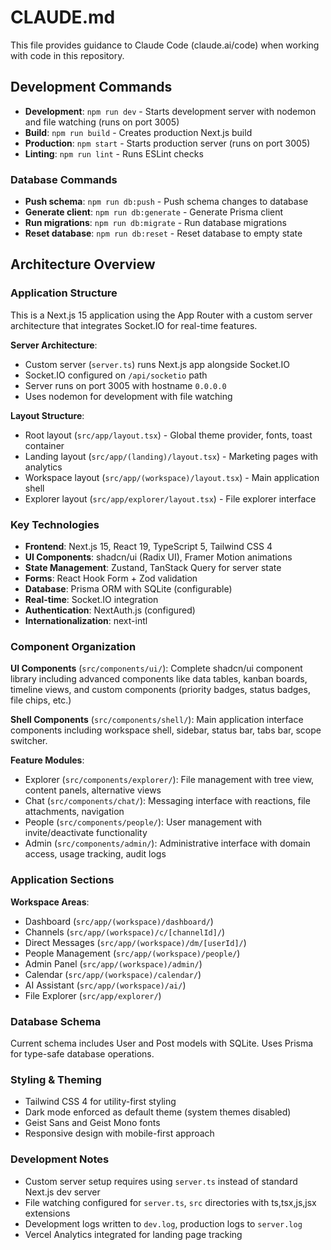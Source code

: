 # CLAUDE.md

This file provides guidance to Claude Code (claude.ai/code) when working with code in this repository.

## Development Commands

- **Development**: `npm run dev` - Starts development server with nodemon and file watching (runs on port 3005)
- **Build**: `npm run build` - Creates production Next.js build
- **Production**: `npm start` - Starts production server (runs on port 3005)
- **Linting**: `npm run lint` - Runs ESLint checks

### Database Commands
- **Push schema**: `npm run db:push` - Push schema changes to database
- **Generate client**: `npm run db:generate` - Generate Prisma client
- **Run migrations**: `npm run db:migrate` - Run database migrations
- **Reset database**: `npm run db:reset` - Reset database to empty state

## Architecture Overview

### Application Structure
This is a Next.js 15 application using the App Router with a custom server architecture that integrates Socket.IO for real-time features.

**Server Architecture**:
- Custom server (`server.ts`) runs Next.js app alongside Socket.IO
- Socket.IO configured on `/api/socketio` path
- Server runs on port 3005 with hostname `0.0.0.0`
- Uses nodemon for development with file watching

**Layout Structure**:
- Root layout (`src/app/layout.tsx`) - Global theme provider, fonts, toast container
- Landing layout (`src/app/(landing)/layout.tsx`) - Marketing pages with analytics
- Workspace layout (`src/app/(workspace)/layout.tsx`) - Main application shell
- Explorer layout (`src/app/explorer/layout.tsx`) - File explorer interface

### Key Technologies
- **Frontend**: Next.js 15, React 19, TypeScript 5, Tailwind CSS 4
- **UI Components**: shadcn/ui (Radix UI), Framer Motion animations
- **State Management**: Zustand, TanStack Query for server state
- **Forms**: React Hook Form + Zod validation
- **Database**: Prisma ORM with SQLite (configurable)
- **Real-time**: Socket.IO integration
- **Authentication**: NextAuth.js (configured)
- **Internationalization**: next-intl

### Component Organization

**UI Components** (`src/components/ui/`): Complete shadcn/ui component library including advanced components like data tables, kanban boards, timeline views, and custom components (priority badges, status badges, file chips, etc.)

**Shell Components** (`src/components/shell/`): Main application interface components including workspace shell, sidebar, status bar, tabs bar, scope switcher.

**Feature Modules**:
- Explorer (`src/components/explorer/`): File management with tree view, content panels, alternative views
- Chat (`src/components/chat/`): Messaging interface with reactions, file attachments, navigation
- People (`src/components/people/`): User management with invite/deactivate functionality
- Admin (`src/components/admin/`): Administrative interface with domain access, usage tracking, audit logs

### Application Sections

**Workspace Areas**:
- Dashboard (`src/app/(workspace)/dashboard/`)
- Channels (`src/app/(workspace)/c/[channelId]/`)
- Direct Messages (`src/app/(workspace)/dm/[userId]/`)
- People Management (`src/app/(workspace)/people/`)
- Admin Panel (`src/app/(workspace)/admin/`)
- Calendar (`src/app/(workspace)/calendar/`)
- AI Assistant (`src/app/(workspace)/ai/`)
- File Explorer (`src/app/explorer/`)

### Database Schema
Current schema includes User and Post models with SQLite. Uses Prisma for type-safe database operations.

### Styling & Theming
- Tailwind CSS 4 for utility-first styling
- Dark mode enforced as default theme (system themes disabled)
- Geist Sans and Geist Mono fonts
- Responsive design with mobile-first approach

### Development Notes
- Custom server setup requires using `server.ts` instead of standard Next.js dev server
- File watching configured for `server.ts`, `src` directories with ts,tsx,js,jsx extensions
- Development logs written to `dev.log`, production logs to `server.log`
- Vercel Analytics integrated for landing page tracking